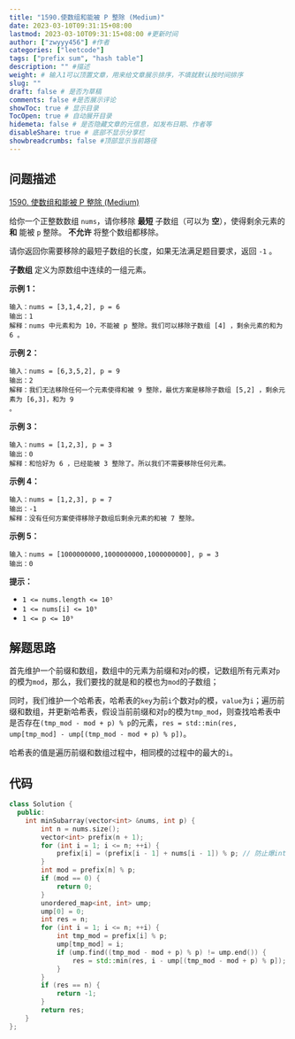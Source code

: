 ```yaml
---
title: "1590.使数组和能被 P 整除 (Medium)"
date: 2023-03-10T09:31:15+08:00
lastmod: 2023-03-10T09:31:15+08:00 #更新时间
author: ["zwyyy456"] #作者
categories: ["leetcode"]
tags: ["prefix sum", "hash table"]
description: "" #描述
weight: # 输入1可以顶置文章，用来给文章展示排序，不填就默认按时间排序
slug: ""
draft: false # 是否为草稿
comments: false #是否展示评论
showToc: true # 显示目录
TocOpen: true # 自动展开目录
hidemeta: false # 是否隐藏文章的元信息，如发布日期、作者等
disableShare: true # 底部不显示分享栏
showbreadcrumbs: false #顶部显示当前路径
---
```

## 问题描述
[1590. 使数组和能被 P 整除 (Medium)](https://leetcode.cn/problems/make-sum-divisible-by-p/)

给你一个正整数数组 `nums`，请你移除 **最短** 子数组（可以为 **空**），使得剩余元素的 **和** 能被
`p` 整除。 **不允许** 将整个数组都移除。

请你返回你需要移除的最短子数组的长度，如果无法满足题目要求，返回 `-1` 。

**子数组** 定义为原数组中连续的一组元素。

**示例 1：**

```
输入：nums = [3,1,4,2], p = 6
输出：1
解释：nums 中元素和为 10，不能被 p 整除。我们可以移除子数组 [4] ，剩余元素的和为 6 。

```

**示例 2：**

```
输入：nums = [6,3,5,2], p = 9
输出：2
解释：我们无法移除任何一个元素使得和被 9 整除，最优方案是移除子数组 [5,2] ，剩余元素为 [6,3]，和为 9
。

```

**示例 3：**

```
输入：nums = [1,2,3], p = 3
输出：0
解释：和恰好为 6 ，已经能被 3 整除了。所以我们不需要移除任何元素。

```

**示例  4：**

```
输入：nums = [1,2,3], p = 7
输出：-1
解释：没有任何方案使得移除子数组后剩余元素的和被 7 整除。

```

**示例 5：**

```
输入：nums = [1000000000,1000000000,1000000000], p = 3
输出：0

```

**提示：**

- `1 <= nums.length <= 10⁵`
- `1 <= nums[i] <= 10⁹`
- `1 <= p <= 10⁹`

## 解题思路
首先维护一个前缀和数组，数组中的元素为前缀和对`p`的模，记数组所有元素对`p`的模为`mod`，那么，我们要找的就是和的模也为`mod`的子数组；

同时，我们维护一个哈希表，哈希表的`key`为前`i`个数对`p`的模，`value`为`i`；遍历前缀和数组，并更新哈希表，假设当前前缀和对`p`的模为`tmp_mod`，则查找哈希表中是否存在`(tmp_mod - mod + p) % p`的元素，`res = std::min(res, ump[tmp_mod] - ump[(tmp_mod - mod + p) % p])`。

哈希表的值是遍历前缀和数组过程中，相同模的过程中的最大的`i`。

## 代码
```cpp
class Solution {
  public:
    int minSubarray(vector<int> &nums, int p) {
        int n = nums.size();
        vector<int> prefix(n + 1);
        for (int i = 1; i <= n; ++i) {
            prefix[i] = (prefix[i - 1] + nums[i - 1]) % p; // 防止爆int
        }
        int mod = prefix[n] % p;
        if (mod == 0) {
            return 0;
        }
        unordered_map<int, int> ump;
        ump[0] = 0;
        int res = n;
        for (int i = 1; i <= n; ++i) {
            int tmp_mod = prefix[i] % p;
            ump[tmp_mod] = i;
            if (ump.find((tmp_mod - mod + p) % p) != ump.end()) {
                res = std::min(res, i - ump[(tmp_mod - mod + p) % p]);
            }
        }
        if (res == n) {
            return -1;
        }
        return res;
    }
};
```
